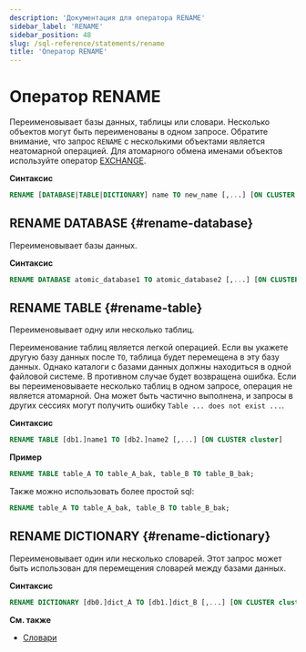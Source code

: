 ```yaml
---
description: 'Документация для оператора RENAME'
sidebar_label: 'RENAME'
sidebar_position: 48
slug: /sql-reference/statements/rename
title: 'Оператор RENAME'
---
```



# Оператор RENAME

Переименовывает базы данных, таблицы или словари. Несколько объектов могут быть переименованы в одном запросе. Обратите внимание, что запрос `RENAME` с несколькими объектами является неатомарной операцией. Для атомарного обмена именами объектов используйте оператор [EXCHANGE](./exchange.md).

**Синтаксис**

```sql
RENAME [DATABASE|TABLE|DICTIONARY] name TO new_name [,...] [ON CLUSTER cluster]
```

## RENAME DATABASE {#rename-database}

Переименовывает базы данных.

**Синтаксис**

```sql
RENAME DATABASE atomic_database1 TO atomic_database2 [,...] [ON CLUSTER cluster]
```

## RENAME TABLE {#rename-table}

Переименовывает одну или несколько таблиц.

Переименование таблиц является легкой операцией. Если вы укажете другую базу данных после `TO`, таблица будет перемещена в эту базу данных. Однако каталоги с базами данных должны находиться в одной файловой системе. В противном случае будет возвращена ошибка. Если вы переименовываете несколько таблиц в одном запросе, операция не является атомарной. Она может быть частично выполнена, и запросы в других сессиях могут получить ошибку `Table ... does not exist ...`.

**Синтаксис**

```sql
RENAME TABLE [db1.]name1 TO [db2.]name2 [,...] [ON CLUSTER cluster]
```

**Пример**

```sql
RENAME TABLE table_A TO table_A_bak, table_B TO table_B_bak;
```

Также можно использовать более простой sql:  
```sql
RENAME table_A TO table_A_bak, table_B TO table_B_bak;
```

## RENAME DICTIONARY {#rename-dictionary}

Переименовывает один или несколько словарей. Этот запрос может быть использован для перемещения словарей между базами данных.

**Синтаксис**

```sql
RENAME DICTIONARY [db0.]dict_A TO [db1.]dict_B [,...] [ON CLUSTER cluster]
```

**См. также**

- [Словари](../../sql-reference/dictionaries/index.md)
